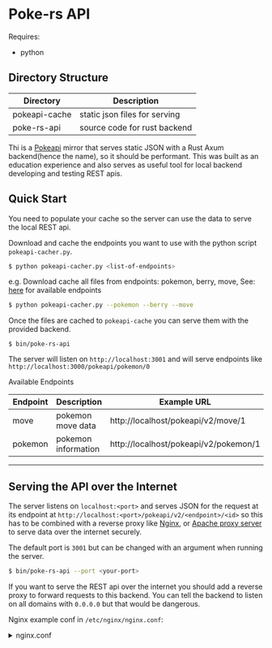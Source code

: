 # Poke-rs API

Requires:
- python

## Directory Structure
Directory | Description
|---|---
|pokeapi-cache | static json files for serving
|poke-rs-api | source code for rust backend


Thi is a [Pokeapi](https://pokeapi.co/) mirror that serves static JSON with a Rust Axum backend(hence the name), so it should be performant. This was built as an education experience and also serves as useful tool for local backend developing and testing REST apis.

## Quick Start

You need to populate your cache so the server can use the data to serve the local REST api.

Download and cache the endpoints you want to use with the python script `pokeapi-cacher.py`.

```sh
$ python pokeapi-cacher.py <list-of-endpoints>
```
e.g. Download cache all files from endpoints: pokemon, berry, move, See: [here](https://pokeapi.co/docs/v2) for available endpoints


```sh
$ python pokeapi-cacher.py --pokemon --berry --move
```

Once the files are cached to `pokeapi-cache` you can serve them with the provided backend.

```
$ bin/poke-rs-api
```

The server will listen on `http://localhost:3001`
and will serve endpoints like `http://localhost:3000/pokeapi/pokemon/0`

Available Endpoints

Endpoint | Description | Example URL
|---|---|---
move | pokemon move data | http://localhost/pokeapi/v2/move/1
pokemon | pokemon information | http://localhost/pokeapi/v2/pokemon/1


---

## Serving the API over the Internet

The server listens on `localhost:<port>` and serves JSON for the request at its endpoint at `http://localhost:<port>/pokeapi/v2/<endpoint>/<id>` so this has to be combined with a reverse proxy like [Nginx](https://docs.nginx.com/nginx/admin-guide/web-server/reverse-proxy/), or [Apache proxy server](https://httpd.apache.org/docs/2.4/howto/reverse_proxy.html) to serve data over the internet securely.

The default port is `3001` but can be changed with an argument when running the server.

```bash
$ bin/poke-rs-api --port <your-port>
```

If you want to serve the REST api over the internet you should add a reverse proxy to forward requests to this backend. You can tell the backend to listen on all domains with `0.0.0.0` but that would be dangerous.

Nginx example conf in `/etc/nginx/nginx.conf`:

<details>
    <summary>nginx.conf</summary>

```conf
user  t;
worker_processes  auto;

error_log  /var/log/nginx/error.log notice;
pid        /var/run/nginx.pid;


events {
    worker_connections  1024;
}


http {
    include       /etc/nginx/mime.types;
    default_type  application/octet-stream;

    log_format  main  '$remote_addr - $remote_user [$time_local] "$request" '
                      '$status $body_bytes_sent "$http_referer" '
                      '"$http_user_agent" "$http_x_forwarded_for"';

    access_log  /var/log/nginx/access.log  main;

    sendfile        on;
    #tcp_nopush     on;

    keepalive_timeout  65;

    #gzip  on;

    include /etc/nginx/conf.d/*.conf;
    
    # Rate Limiting
    # limit_req_zone defines parameters for rate limiting
    # $binary_remote_addr - store remote ips as binary to save space
    # zone - define shared memory to store state of each IP, 1mb = 16K, 10mb = 160K ips
    # rate- max amount to send per milliseconds 4r/s = 1r / 250 ms
    limit_req_zone $binary_remote_addr zone=my_limit:10m rate=4r/s;


    # root appends to path, alias replaces path
    server{
        # SERVER NAME
        server_name example.com www.example.com;
        root /home/t/siteroot/public/;

        # http
        listen 80;
        
        # https
        listen 443 ssl http2; # ipv4
        listen [::]:443 ssl http2; # ipv6

        # -- Matrix server --
        listen 8448 ssl http2;
        listen [::]:8448 ssl http2;

        merge_slashes off;

        # Put SSL/TLS credentials here to enable HTTPS
        # TODO: figure out where these are in docker container
        ssl_certificate /path/to/cert.pem;
        ssl_certificate_key /path/to/key.pem;
        ssl_trusted_certificate /path/to/cert.pem; 
        include /path/to/options-ssl-nginx.conf;
 
        
        # -- Error Logging
        error_log /path/to/nginx-error.log;
        
        # Nginx defaults to allow 1 Mb uploads
        client_max_body_size 1M;

        # -- Locations --
        # - a location block lives within a server block and is used to define
        # how Nginx handles requests for different resources and URIs for parent server
        # https://www.digitalocean.com/community/tutorials/understanding-nginx-server-and-location-block-selection-algorithms

        index index.html index.htm;
        
        location / {
            root /var/www/public;
            # try_files $uri $uri/ /index.html index.html index.htm;
            try_files index.html index.htm;
        }
        # pokeapi endpoints
        # you can use regex with locaitons
        # use: https://regex101.com/
        location ~ \/pokeapi\/v2\/(berry|pokemon)\/[0-9]+ {
            proxy_pass http://127.0.0.1:3001$request_uri;
            default_type application/json;
        }
    }
}
```
</details>